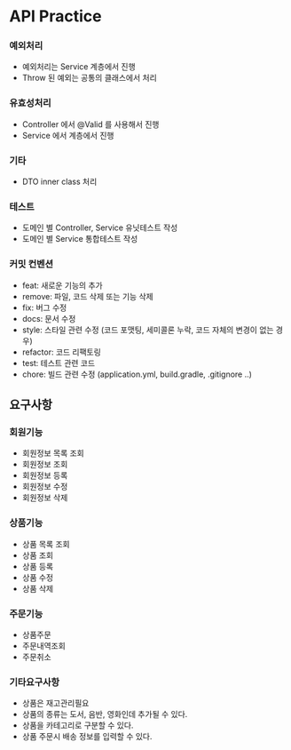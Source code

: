 # API Practice

### 예외처리
* 예외처리는 Service 계층에서 진행
* Throw 된 예외는 공통의 클래스에서 처리
 
### 유효성처리
* Controller 에서 @Valid 를 사용해서 진행
* Service 에서 계층에서 진행
     
### 기타
* DTO inner class 처리
 
### 테스트
* 도메인 별 Controller, Service 유닛테스트 작성
* 도메인 별 Service 통합테스트 작성

### 커밋 컨벤션
* feat: 새로운 기능의 추가
* remove: 파일, 코드 삭제 또는 기능 삭제
* fix: 버그 수정
* docs: 문서 수정
* style: 스타일 관련 수정 (코드 포맷팅, 세미콜론 누락, 코드 자체의 변경이 없는 경우)
* refactor: 코드 리팩토링
* test: 테스트 관련 코드
* chore: 빌드 관련 수정 (application.yml, build.gradle, .gitignore ..)

## 요구사항

### 회원기능
* 회원정보 목록 조회
* 회원정보 조회
* 회원정보 등록
* 회원정보 수정
* 회원정보 삭제

### 상품기능
* 상품 목록 조회
* 상품 조회
* 상품 등록
* 상품 수정
* 상품 삭제

### 주문기능
* 상품주문
* 주문내역조회
* 주문취소

### 기타요구사항
* 상품은 재고관리필요
* 상품의 종류는 도서, 음반, 영화인데 추가될 수 있다.
* 상품을 카테고리로 구분할 수 있다.
* 상품 주문시 배송 정보를 입력할 수 있다.
